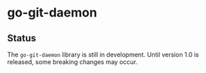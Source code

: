 # go-git-daemon

## Status

The `go-git-daemon` library is still in development.
Until version 1.0 is released, some breaking changes may occur.
